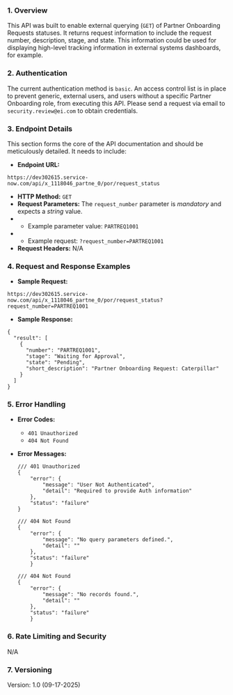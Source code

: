 ### **1. Overview**

This API was built to enable external querying (`GET`) of Partner Onboarding Requests statuses. It returns request information to include the request number, description, stage, and state. This information could be used for displaying high-level tracking information in external systems dashboards, for example. 

### **2. Authentication**

The current authentication method is `basic`. An access control list is in place to prevent generic, external users, and users without a specific Partner Onboarding role, from executing this API. Please send a request via email to `security.review@ei.com` to obtain credentials. 

### **3. Endpoint Details**

This section forms the core of the API documentation and should be meticulously detailed. It needs to include:
*   **Endpoint URL:** 
```
https://dev302615.service-now.com/api/x_1118046_partne_0/por/request_status
```
*   **HTTP Method:** `GET`
*   **Request Parameters:** The `request_number` parameter is *mandatory* and expects a *string* value.
*   - Example parameter value: `PARTREQ1001`
*   - Example request: `?request_number=PARTREQ1001`
*   **Request Headers:** N/A

### **4. Request and Response Examples**

*   **Sample Request:**
```
https://dev302615.service-now.com/api/x_1118046_partne_0/por/request_status?request_number=PARTREQ1001
```
*   **Sample Response:**
```
{
  "result": [
    {
      "number": "PARTREQ1001",
      "stage": "Waiting for Approval",
      "state": "Pending",
      "short_description": "Partner Onboarding Request: Caterpillar"
    }
  ]
}
```

### **5. Error Handling**

*   **Error Codes:**
    - `401 Unauthorized`
    - `404 Not Found`
*   **Error Messages:** 
    ```
    /// 401 Unauthorized
    {
        "error": {
            "message": "User Not Authenticated",
            "detail": "Required to provide Auth information"
        },
        "status": "failure"
    }
    ```

    ```
    /// 404 Not Found
    {
        "error": {
            "message": "No query parameters defined.",
            "detail": ""
        },
        "status": "failure"
        }
    ```

    ```
    /// 404 Not Found
    {
        "error": {
            "message": "No records found.",
            "detail": ""
        },
        "status": "failure"
        }
    ```

### **6. Rate Limiting and Security**

N/A

### **7. Versioning**

Version: 1.0 (09-17-2025)